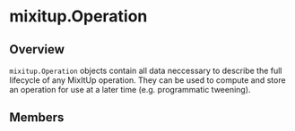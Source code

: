 # mixitup.Operation

## Overview

`mixitup.Operation` objects contain all data neccessary to describe the full
lifecycle of any MixItUp operation. They can be used to compute and store an
operation for use at a later time (e.g. programmatic tweening).




## Members

